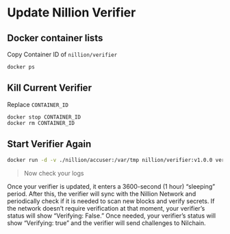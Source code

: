 # Update Nillion Verifier

## Docker container lists
Copy Container ID of `nillion/verifier`
```console
docker ps
```

## Kill Current Verifier
Replace `CONTAINER_ID`
```
docker stop CONTAINER_ID
docker rm CONTAINER_ID
```

## Start Verifier Again
```bash
docker run -d -v ./nillion/accuser:/var/tmp nillion/verifier:v1.0.0 verify --rpc-endpoint "https://testnet-nillion-rpc.lavenderfive.com"
```
> Now check your logs

Once your verifier is updated, it enters a 3600-second (1 hour) “sleeping” period. After this, the verifier will sync with the Nillion Network and periodically check if it is needed to scan new blocks and verify secrets. If the network doesn’t require verification at that moment, your verifier’s status will show “Verifying: False.” Once needed, your verifier’s status will show “Verifying: true” and the verifier will send challenges to Nilchain.
